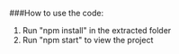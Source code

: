 ###How to use the code:

1) Run "npm install" in the extracted folder
2) Run "npm start" to view the project
